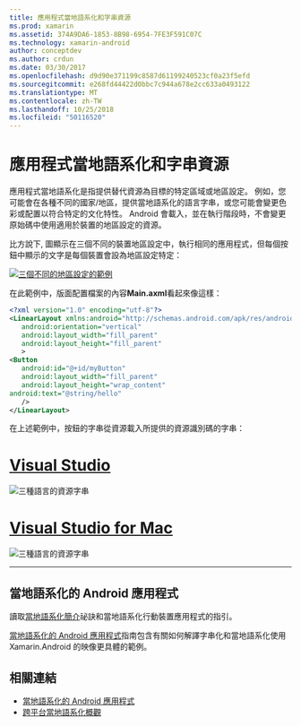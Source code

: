 ```yaml
---
title: 應用程式當地語系化和字串資源
ms.prod: xamarin
ms.assetid: 374A9DA6-1853-8B98-6954-7FE3F591C07C
ms.technology: xamarin-android
author: conceptdev
ms.author: crdun
ms.date: 03/30/2017
ms.openlocfilehash: d9d90e371199c8587d61199240523cf0a23f5efd
ms.sourcegitcommit: e268fd44422d0bbc7c944a678e2cc633a0493122
ms.translationtype: MT
ms.contentlocale: zh-TW
ms.lasthandoff: 10/25/2018
ms.locfileid: "50116520"
---
```

# <a name="application-localization-and-string-resources"></a>應用程式當地語系化和字串資源

應用程式當地語系化是指提供替代資源為目標的特定區域或地區設定。 例如，您可能會在各種不同的國家/地區，提供當地語系化的語言字串，或您可能會變更色彩或配置以符合特定的文化特性。 Android 會載入，並在執行階段時，不會變更原始碼中使用適用於裝置的地區設定的資源。

比方說下, 圖顯示在三個不同的裝置地區設定中，執行相同的應用程式，但每個按鈕中顯示的文字是每個裝置會設為地區設定特定：

[![三個不同的地區設定的範例](application-localization-images/01-click-me-sml.png)](application-localization-images/01-click-me.png#lightbox)

在此範例中，版面配置檔案的內容**Main.axml**看起來像這樣：

```xml
<?xml version="1.0" encoding="utf-8"?>
<LinearLayout xmlns:android="http://schemas.android.com/apk/res/android"
   android:orientation="vertical"
   android:layout_width="fill_parent"
   android:layout_height="fill_parent"
   >
<Button  
   android:id="@+id/myButton"
   android:layout_width="fill_parent"
   android:layout_height="wrap_content"
android:text="@string/hello"
   />
</LinearLayout>
```

在上述範例中，按鈕的字串從資源載入所提供的資源識別碼的字串：

# <a name="visual-studiotabwindows"></a>[Visual Studio](#tab/windows)

![三種語言的資源字串](application-localization-images/02-resource-strings-vs.png)
 
# <a name="visual-studio-for-mactabmacos"></a>[Visual Studio for Mac](#tab/macos)

![三種語言的資源字串](application-localization-images/02-resource-strings-xs.png)
 
-----
 
## <a name="localizing-android-apps"></a>當地語系化的 Android 應用程式

讀取[當地語系化簡介](~/cross-platform/app-fundamentals/localization.md)祕訣和當地語系化行動裝置應用程式的指引。

[當地語系化的 Android 應用程式](~/android/app-fundamentals/localization.md)指南包含有關如何解譯字串化和當地語系化使用 Xamarin.Android 的映像更具體的範例。



## <a name="related-links"></a>相關連結

- [當地語系化的 Android 應用程式](~/android/app-fundamentals/localization.md)
- [跨平台當地語系化概觀](~/cross-platform/app-fundamentals/localization.md)
